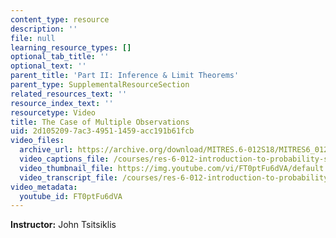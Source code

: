 ```yaml
---
content_type: resource
description: ''
file: null
learning_resource_types: []
optional_tab_title: ''
optional_text: ''
parent_title: 'Part II: Inference & Limit Theorems'
parent_type: SupplementalResourceSection
related_resources_text: ''
resource_index_text: ''
resourcetype: Video
title: The Case of Multiple Observations
uid: 2d105209-7ac3-4951-1459-acc191b61fcb
video_files:
  archive_url: https://archive.org/download/MITRES.6-012S18/MITRES6_012S18_L15-04_300k.mp4
  video_captions_file: /courses/res-6-012-introduction-to-probability-spring-2018/d40beafa776752bcbd34dc304e2a5a3e_FT0ptFu6dVA.vtt
  video_thumbnail_file: https://img.youtube.com/vi/FT0ptFu6dVA/default.jpg
  video_transcript_file: /courses/res-6-012-introduction-to-probability-spring-2018/a893cd5f885e496782733bddaf2af750_FT0ptFu6dVA.pdf
video_metadata:
  youtube_id: FT0ptFu6dVA
---
```


**Instructor:** John Tsitsiklis